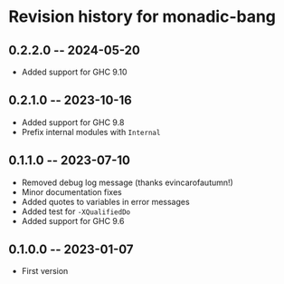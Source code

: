 # Revision history for monadic-bang

## 0.2.2.0 -- 2024-05-20

* Added support for GHC 9.10

## 0.2.1.0 -- 2023-10-16

* Added support for GHC 9.8
* Prefix internal modules with `Internal`

## 0.1.1.0 -- 2023-07-10

* Removed debug log message (thanks evincarofautumn!)
* Minor documentation fixes
* Added quotes to variables in error messages
* Added test for `-XQualifiedDo`
* Added support for GHC 9.6

## 0.1.0.0 -- 2023-01-07

* First version
